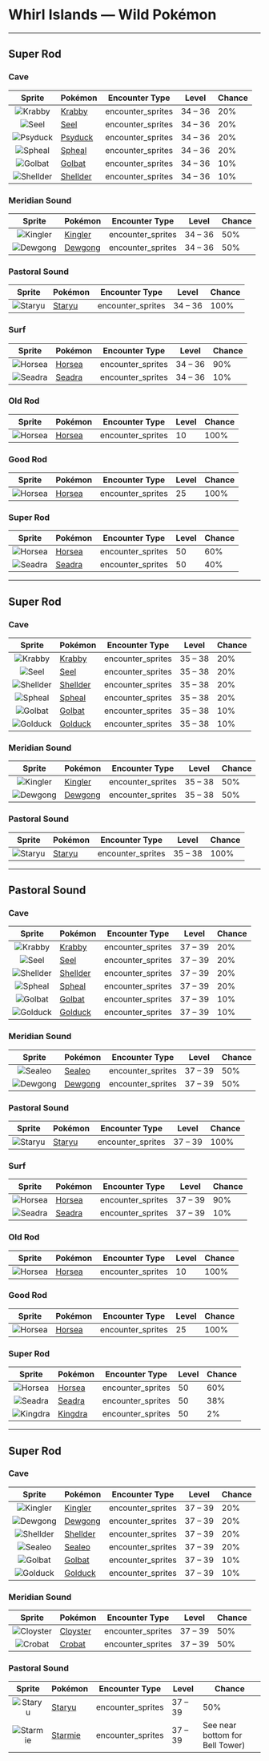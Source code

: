 # Whirl Islands — Wild Pokémon

---

## Super Rod

### Cave

| Sprite | Pokémon | Encounter Type | Level | Chance |
|:------:|---------|:--------------:|-------|--------|
| ![Krabby](../../assets/sprites/krabby/front.gif "Krabby: The pincers break off easily. If it loses a pincer, it somehow becomes incapable of walking sideways.") | [Krabby](../../pokemon/krabby.md) | encounter_sprites| 34 – 36 | 20% |
| ![Seel](../../assets/sprites/seel/front.gif "Seel: In daytime, it is often found asleep on the seabed in shallow waters. Its nostrils close while it swims.") | [Seel](../../pokemon/seel.md) | encounter_sprites| 34 – 36 | 20% |
| ![Psyduck](../../assets/sprites/psyduck/front.gif "Psyduck: If its chronic headache peaks, it may exhibit odd powers. It seems unable to recall such an episode.") | [Psyduck](../../pokemon/psyduck.md) | encounter_sprites| 34 – 36 | 20% |
| ![Spheal](../../assets/sprites/spheal/front.gif "Spheal: It crosses the oceans by rolling itself on drifting ice. Fluffy fur keeps it warm when the temperature is below freezing.") | [Spheal](../../pokemon/spheal.md) | encounter_sprites| 34 – 36 | 20% |
| ![Golbat](../../assets/sprites/golbat/front.gif "Golbat: It can drink more than 10 ounces of blood at once. If it has too much, it gets heavy and flies clumsily.") | [Golbat](../../pokemon/golbat.md) | encounter_sprites| 34 – 36 | 10% |
| ![Shellder](../../assets/sprites/shellder/front.gif "Shellder: Grains of sand trapped in its shells mix with its body fluids to form beautiful pearls.") | [Shellder](../../pokemon/shellder.md) | encounter_sprites| 34 – 36 | 10% |

### Meridian Sound

| Sprite | Pokémon | Encounter Type | Level | Chance |
|:------:|---------|:--------------:|-------|--------|
| ![Kingler](../../assets/sprites/kingler/front.gif "Kingler: Its pincers grow peculiarly large. If it lifts the pincers too fast, it loses its balance and staggers.") | [Kingler](../../pokemon/kingler.md) | encounter_sprites| 34 – 36 | 50% |
| ![Dewgong](../../assets/sprites/dewgong/front.gif "Dewgong: It loves frigid seas with ice floes. It uses its long tail to change swimming direction quickly.") | [Dewgong](../../pokemon/dewgong.md) | encounter_sprites| 34 – 36 | 50% |

### Pastoral Sound

| Sprite | Pokémon | Encounter Type | Level | Chance |
|:------:|---------|:--------------:|-------|--------|
| ![Staryu](../../assets/sprites/staryu/front.gif "Staryu: Even if its body is torn, it can regenerate as long as the glowing central core remains intact.") | [Staryu](../../pokemon/staryu.md) | encounter_sprites| 34 – 36 | 100% |

### Surf

| Sprite | Pokémon | Encounter Type | Level | Chance |
|:------:|---------|:--------------:|-------|--------|
| ![Horsea](../../assets/sprites/horsea/front.gif "Horsea: Its big, developed fins move rapidly, allowing it to swim backward while still facing forward.") | [Horsea](../../pokemon/horsea.md) | encounter_sprites| 34 – 36 | 90% |
| ![Seadra](../../assets/sprites/seadra/front.gif "Seadra: Its fin-tips leak poison. Its fins and bones are highly valued as ingredients in herbal medicine.") | [Seadra](../../pokemon/seadra.md) | encounter_sprites| 34 – 36 | 10% |

### Old Rod

| Sprite | Pokémon | Encounter Type | Level | Chance |
|:------:|---------|:--------------:|-------|--------|
| ![Horsea](../../assets/sprites/horsea/front.gif "Horsea: Its big, developed fins move rapidly, allowing it to swim backward while still facing forward.") | [Horsea](../../pokemon/horsea.md) | encounter_sprites| 10 | 100% |

### Good Rod

| Sprite | Pokémon | Encounter Type | Level | Chance |
|:------:|---------|:--------------:|-------|--------|
| ![Horsea](../../assets/sprites/horsea/front.gif "Horsea: Its big, developed fins move rapidly, allowing it to swim backward while still facing forward.") | [Horsea](../../pokemon/horsea.md) | encounter_sprites| 25 | 100% |

### Super Rod

| Sprite | Pokémon | Encounter Type | Level | Chance |
|:------:|---------|:--------------:|-------|--------|
| ![Horsea](../../assets/sprites/horsea/front.gif "Horsea: Its big, developed fins move rapidly, allowing it to swim backward while still facing forward.") | [Horsea](../../pokemon/horsea.md) | encounter_sprites| 50 | 60% |
| ![Seadra](../../assets/sprites/seadra/front.gif "Seadra: Its fin-tips leak poison. Its fins and bones are highly valued as ingredients in herbal medicine.") | [Seadra](../../pokemon/seadra.md) | encounter_sprites| 50 | 40% |

---

## Super Rod

### Cave

| Sprite | Pokémon | Encounter Type | Level | Chance |
|:------:|---------|:--------------:|-------|--------|
| ![Krabby](../../assets/sprites/krabby/front.gif "Krabby: The pincers break off easily. If it loses a pincer, it somehow becomes incapable of walking sideways.") | [Krabby](../../pokemon/krabby.md) | encounter_sprites| 35 – 38 | 20% |
| ![Seel](../../assets/sprites/seel/front.gif "Seel: In daytime, it is often found asleep on the seabed in shallow waters. Its nostrils close while it swims.") | [Seel](../../pokemon/seel.md) | encounter_sprites| 35 – 38 | 20% |
| ![Shellder](../../assets/sprites/shellder/front.gif "Shellder: Grains of sand trapped in its shells mix with its body fluids to form beautiful pearls.") | [Shellder](../../pokemon/shellder.md) | encounter_sprites| 35 – 38 | 20% |
| ![Spheal](../../assets/sprites/spheal/front.gif "Spheal: It crosses the oceans by rolling itself on drifting ice. Fluffy fur keeps it warm when the temperature is below freezing.") | [Spheal](../../pokemon/spheal.md) | encounter_sprites| 35 – 38 | 20% |
| ![Golbat](../../assets/sprites/golbat/front.gif "Golbat: It can drink more than 10 ounces of blood at once. If it has too much, it gets heavy and flies clumsily.") | [Golbat](../../pokemon/golbat.md) | encounter_sprites| 35 – 38 | 10% |
| ![Golduck](../../assets/sprites/golduck/front.gif "Golduck: It appears by waterways at dusk. It may use telekinetic powers if its forehead glows mysteriously.") | [Golduck](../../pokemon/golduck.md) | encounter_sprites| 35 – 38 | 10% |

### Meridian Sound

| Sprite | Pokémon | Encounter Type | Level | Chance |
|:------:|---------|:--------------:|-------|--------|
| ![Kingler](../../assets/sprites/kingler/front.gif "Kingler: Its pincers grow peculiarly large. If it lifts the pincers too fast, it loses its balance and staggers.") | [Kingler](../../pokemon/kingler.md) | encounter_sprites| 35 – 38 | 50% |
| ![Dewgong](../../assets/sprites/dewgong/front.gif "Dewgong: It loves frigid seas with ice floes. It uses its long tail to change swimming direction quickly.") | [Dewgong](../../pokemon/dewgong.md) | encounter_sprites| 35 – 38 | 50% |

### Pastoral Sound

| Sprite | Pokémon | Encounter Type | Level | Chance |
|:------:|---------|:--------------:|-------|--------|
| ![Staryu](../../assets/sprites/staryu/front.gif "Staryu: Even if its body is torn, it can regenerate as long as the glowing central core remains intact.") | [Staryu](../../pokemon/staryu.md) | encounter_sprites| 35 – 38 | 100% |

---

## Pastoral Sound

### Cave

| Sprite | Pokémon | Encounter Type | Level | Chance |
|:------:|---------|:--------------:|-------|--------|
| ![Krabby](../../assets/sprites/krabby/front.gif "Krabby: The pincers break off easily. If it loses a pincer, it somehow becomes incapable of walking sideways.") | [Krabby](../../pokemon/krabby.md) | encounter_sprites| 37 – 39 | 20% |
| ![Seel](../../assets/sprites/seel/front.gif "Seel: In daytime, it is often found asleep on the seabed in shallow waters. Its nostrils close while it swims.") | [Seel](../../pokemon/seel.md) | encounter_sprites| 37 – 39 | 20% |
| ![Shellder](../../assets/sprites/shellder/front.gif "Shellder: Grains of sand trapped in its shells mix with its body fluids to form beautiful pearls.") | [Shellder](../../pokemon/shellder.md) | encounter_sprites| 37 – 39 | 20% |
| ![Spheal](../../assets/sprites/spheal/front.gif "Spheal: It crosses the oceans by rolling itself on drifting ice. Fluffy fur keeps it warm when the temperature is below freezing.") | [Spheal](../../pokemon/spheal.md) | encounter_sprites| 37 – 39 | 20% |
| ![Golbat](../../assets/sprites/golbat/front.gif "Golbat: It can drink more than 10 ounces of blood at once. If it has too much, it gets heavy and flies clumsily.") | [Golbat](../../pokemon/golbat.md) | encounter_sprites| 37 – 39 | 10% |
| ![Golduck](../../assets/sprites/golduck/front.gif "Golduck: It appears by waterways at dusk. It may use telekinetic powers if its forehead glows mysteriously.") | [Golduck](../../pokemon/golduck.md) | encounter_sprites| 37 – 39 | 10% |

### Meridian Sound

| Sprite | Pokémon | Encounter Type | Level | Chance |
|:------:|---------|:--------------:|-------|--------|
| ![Sealeo](../../assets/sprites/sealeo/front.gif "Sealeo: It has a very sensitive nose. It touches new things with its nose to examine them.") | [Sealeo](../../pokemon/sealeo.md) | encounter_sprites| 37 – 39 | 50% |
| ![Dewgong](../../assets/sprites/dewgong/front.gif "Dewgong: It loves frigid seas with ice floes. It uses its long tail to change swimming direction quickly.") | [Dewgong](../../pokemon/dewgong.md) | encounter_sprites| 37 – 39 | 50% |

### Pastoral Sound

| Sprite | Pokémon | Encounter Type | Level | Chance |
|:------:|---------|:--------------:|-------|--------|
| ![Staryu](../../assets/sprites/staryu/front.gif "Staryu: Even if its body is torn, it can regenerate as long as the glowing central core remains intact.") | [Staryu](../../pokemon/staryu.md) | encounter_sprites| 37 – 39 | 100% |

### Surf

| Sprite | Pokémon | Encounter Type | Level | Chance |
|:------:|---------|:--------------:|-------|--------|
| ![Horsea](../../assets/sprites/horsea/front.gif "Horsea: Its big, developed fins move rapidly, allowing it to swim backward while still facing forward.") | [Horsea](../../pokemon/horsea.md) | encounter_sprites| 37 – 39 | 90% |
| ![Seadra](../../assets/sprites/seadra/front.gif "Seadra: Its fin-tips leak poison. Its fins and bones are highly valued as ingredients in herbal medicine.") | [Seadra](../../pokemon/seadra.md) | encounter_sprites| 37 – 39 | 10% |

### Old Rod

| Sprite | Pokémon | Encounter Type | Level | Chance |
|:------:|---------|:--------------:|-------|--------|
| ![Horsea](../../assets/sprites/horsea/front.gif "Horsea: Its big, developed fins move rapidly, allowing it to swim backward while still facing forward.") | [Horsea](../../pokemon/horsea.md) | encounter_sprites| 10 | 100% |

### Good Rod

| Sprite | Pokémon | Encounter Type | Level | Chance |
|:------:|---------|:--------------:|-------|--------|
| ![Horsea](../../assets/sprites/horsea/front.gif "Horsea: Its big, developed fins move rapidly, allowing it to swim backward while still facing forward.") | [Horsea](../../pokemon/horsea.md) | encounter_sprites| 25 | 100% |

### Super Rod

| Sprite | Pokémon | Encounter Type | Level | Chance |
|:------:|---------|:--------------:|-------|--------|
| ![Horsea](../../assets/sprites/horsea/front.gif "Horsea: Its big, developed fins move rapidly, allowing it to swim backward while still facing forward.") | [Horsea](../../pokemon/horsea.md) | encounter_sprites| 50 | 60% |
| ![Seadra](../../assets/sprites/seadra/front.gif "Seadra: Its fin-tips leak poison. Its fins and bones are highly valued as ingredients in herbal medicine.") | [Seadra](../../pokemon/seadra.md) | encounter_sprites| 50 | 38% |
| ![Kingdra](../../assets/sprites/kingdra/front.gif "Kingdra: It sleeps deep on the ocean floor to build its energy. It is said to cause tornadoes as it wakes.") | [Kingdra](../../pokemon/kingdra.md) | encounter_sprites| 50 | 2% |

---

## Super Rod

### Cave

| Sprite | Pokémon | Encounter Type | Level | Chance |
|:------:|---------|:--------------:|-------|--------|
| ![Kingler](../../assets/sprites/kingler/front.gif "Kingler: Its pincers grow peculiarly large. If it lifts the pincers too fast, it loses its balance and staggers.") | [Kingler](../../pokemon/kingler.md) | encounter_sprites| 37 – 39 | 20% |
| ![Dewgong](../../assets/sprites/dewgong/front.gif "Dewgong: It loves frigid seas with ice floes. It uses its long tail to change swimming direction quickly.") | [Dewgong](../../pokemon/dewgong.md) | encounter_sprites| 37 – 39 | 20% |
| ![Shellder](../../assets/sprites/shellder/front.gif "Shellder: Grains of sand trapped in its shells mix with its body fluids to form beautiful pearls.") | [Shellder](../../pokemon/shellder.md) | encounter_sprites| 37 – 39 | 20% |
| ![Sealeo](../../assets/sprites/sealeo/front.gif "Sealeo: It has a very sensitive nose. It touches new things with its nose to examine them.") | [Sealeo](../../pokemon/sealeo.md) | encounter_sprites| 37 – 39 | 20% |
| ![Golbat](../../assets/sprites/golbat/front.gif "Golbat: It can drink more than 10 ounces of blood at once. If it has too much, it gets heavy and flies clumsily.") | [Golbat](../../pokemon/golbat.md) | encounter_sprites| 37 – 39 | 10% |
| ![Golduck](../../assets/sprites/golduck/front.gif "Golduck: It appears by waterways at dusk. It may use telekinetic powers if its forehead glows mysteriously.") | [Golduck](../../pokemon/golduck.md) | encounter_sprites| 37 – 39 | 10% |

### Meridian Sound

| Sprite | Pokémon | Encounter Type | Level | Chance |
|:------:|---------|:--------------:|-------|--------|
| ![Cloyster](../../assets/sprites/cloyster/front.gif "Cloyster: CLOYSTER that live in seas with harsh tidal currents grow large, sharp spikes on their shells.") | [Cloyster](../../pokemon/cloyster.md) | encounter_sprites| 37 – 39 | 50% |
| ![Crobat](../../assets/sprites/crobat/front.gif "Crobat: The development of wings on its legs enables it to fly fast but also makes it tough to stop and rest.") | [Crobat](../../pokemon/crobat.md) | encounter_sprites| 37 – 39 | 50% |

### Pastoral Sound

| Sprite | Pokémon | Encounter Type | Level | Chance |
|:------:|---------|:--------------:|-------|--------|
| ![Staryu](../../assets/sprites/staryu/front.gif "Staryu: Even if its body is torn, it can regenerate as long as the glowing central core remains intact.") | [Staryu](../../pokemon/staryu.md) | encounter_sprites| 37 – 39 | 50% |
| ![Starmie](../../assets/sprites/starmie/front.gif "Starmie: Regardless of the environment it lives in, its body grows to form a symmetrical geometric shape.") | [Starmie](../../pokemon/starmie.md) | encounter_sprites| 37 – 39 | See near bottom for Bell Tower) |

